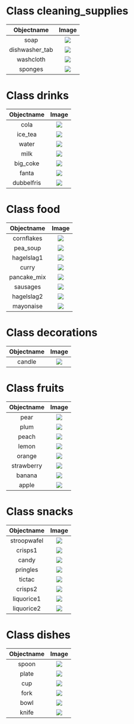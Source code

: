 # Class cleaning_supplies

| Objectname               |  Image                   |
:-------------------------:|:-------------------------:
| soap  |  ![](known_objects/cleaning_supplies/soap.jpg) |
| dishwasher_tab  |  ![](known_objects/cleaning_supplies/dishwasher_tab.jpg) |
| washcloth  |  ![](known_objects/cleaning_supplies/washcloth.jpg) |
| sponges  |  ![](known_objects/cleaning_supplies/sponges.jpg) |


# Class drinks

| Objectname               |  Image                   |
:-------------------------:|:-------------------------:
| cola  |  ![](known_objects/drinks/cola.jpg) |
| ice_tea  |  ![](known_objects/drinks/ice_tea.jpg) |
| water  |  ![](known_objects/drinks/water.jpg) |
| milk  |  ![](known_objects/drinks/milk.jpg) |
| big_coke  |  ![](known_objects/drinks/big_coke.jpg) |
| fanta  |  ![](known_objects/drinks/fanta.jpg) |
| dubbelfris  |  ![](known_objects/drinks/dubbelfris.jpg) |


# Class food

| Objectname               |  Image                   |
:-------------------------:|:-------------------------:
| cornflakes  |  ![](known_objects/food/cornflakes.jpg) |
| pea_soup  |  ![](known_objects/food/pea_soup.jpg) |
| hagelslag1  |  ![](known_objects/food/hagelslag1.jpg) |
| curry  |  ![](known_objects/food/curry.jpg) |
| pancake_mix  |  ![](known_objects/food/pancake_mix.jpg) |
| sausages  |  ![](known_objects/food/sausages.jpg) |
| hagelslag2  |  ![](known_objects/food/hagelslag2.jpg) |
| mayonaise  |  ![](known_objects/food/mayonaise.jpg) |


# Class decorations

| Objectname               |  Image                   |
:-------------------------:|:-------------------------:
| candle  |  ![](known_objects/decorations/candle.jpg) |


# Class fruits

| Objectname               |  Image                   |
:-------------------------:|:-------------------------:
| pear  |  ![](known_objects/fruits/pear.png) |
| plum  |  ![](known_objects/fruits/plum.png) |
| peach  |  ![](known_objects/fruits/peach.png) |
| lemon  |  ![](known_objects/fruits/lemon.png) |
| orange  |  ![](known_objects/fruits/orange.png) |
| strawberry  |  ![](known_objects/fruits/strawberry.png) |
| banana  |  ![](known_objects/fruits/banana.png) |
| apple  |  ![](known_objects/fruits/apple.png) |


# Class snacks

| Objectname               |  Image                   |
:-------------------------:|:-------------------------:
| stroopwafel  |  ![](known_objects/snacks/stroopwafel.jpg) |
| crisps1  |  ![](known_objects/snacks/crisps1.jpg) |
| candy  |  ![](known_objects/snacks/candy.jpg) |
| pringles  |  ![](known_objects/snacks/pringles.jpg) |
| tictac  |  ![](known_objects/snacks/tictac.jpg) |
| crisps2  |  ![](known_objects/snacks/crisps2.jpg) |
| liquorice1  |  ![](known_objects/snacks/liquorice1.jpg) |
| liquorice2  |  ![](known_objects/snacks/liquorice2.jpg) |


# Class dishes

| Objectname               |  Image                   |
:-------------------------:|:-------------------------:
| spoon  |  ![](known_objects/dishes/spoon.png) |
| plate  |  ![](known_objects/dishes/plate.png) |
| cup  |  ![](known_objects/dishes/cup.png) |
| fork  |  ![](known_objects/dishes/fork.png) |
| bowl  |  ![](known_objects/dishes/bowl.png) |
| knife  |  ![](known_objects/dishes/knife.png) |


